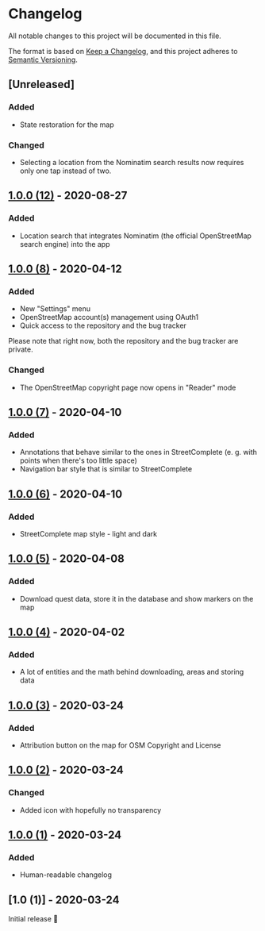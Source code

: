 # Changelog
All notable changes to this project will be documented in this file.

The format is based on [Keep a Changelog](https://keepachangelog.com/en/1.0.0/),
and this project adheres to [Semantic Versioning](https://semver.org/spec/v2.0.0.html).

## [Unreleased]

### Added
- State restoration for the map

### Changed
- Selecting a location from the Nominatim search results now requires only one tap instead of two.

## [1.0.0 (12)] - 2020-08-27

### Added
- Location search that integrates Nominatim (the official OpenStreetMap search engine) into the app

## [1.0.0 (8)] - 2020-04-12

### Added
- New "Settings" menu
- OpenStreetMap account(s) management using OAuth1
- Quick access to the repository and the bug tracker

Please note that right now, both the repository and the bug tracker are private.

### Changed
- The OpenStreetMap copyright page now opens in "Reader" mode

## [1.0.0 (7)] - 2020-04-10

### Added
- Annotations that behave similar to the ones in StreetComplete (e. g. with  points when there's too little space)
- Navigation bar style that is similar to StreetComplete

## [1.0.0 (6)] - 2020-04-10

### Added
- StreetComplete map style - light and dark

## [1.0.0 (5)] - 2020-04-08

### Added
- Download quest data, store it in the database and show markers on the map

## [1.0.0 (4)] - 2020-04-02

### Added
- A lot of entities and the math behind downloading, areas and storing data

## [1.0.0 (3)] - 2020-03-24

### Added
- Attribution button on the map for OSM Copyright and License

## [1.0.0 (2)] - 2020-03-24

### Changed
- Added icon with hopefully no transparency

## [1.0.0 (1)] - 2020-03-24

### Added
- Human-readable changelog

## [1.0 (1)] - 2020-03-24

Initial release 🎉

[1.0.0 (1)]: https://github.com/wtimme/OSM-Surveyor/compare/builds/beta/1.0-1...builds/beta/1.0.0-1
[1.0.0 (2)]: https://github.com/wtimme/OSM-Surveyor/compare/builds/beta/1.0.0-1...builds/beta/1.0.0-2
[1.0.0 (3)]: https://github.com/wtimme/OSM-Surveyor/compare/builds/beta/1.0.0-2...builds/beta/1.0.0-3
[1.0.0 (4)]: https://github.com/wtimme/OSM-Surveyor/compare/builds/beta/1.0.0-3...builds/beta/1.0.0-4
[1.0.0 (5)]: https://github.com/wtimme/OSM-Surveyor/compare/builds/beta/1.0.0-4...builds/beta/1.0.0-5
[1.0.0 (6)]: https://github.com/wtimme/OSM-Surveyor/compare/builds/beta/1.0.0-5...builds/beta/1.0.0-6
[1.0.0 (7)]: https://github.com/wtimme/OSM-Surveyor/compare/builds/beta/1.0.0-6...builds/beta/1.0.0-7
[1.0.0 (8)]: https://github.com/wtimme/OSM-Surveyor/compare/builds/beta/1.0.0-7...builds/beta/1.0.0-8
[1.0.0 (12)]: https://github.com/wtimme/OSM-Surveyor/compare/builds/beta/1.0.0-8...builds/beta/1.0.0-12
